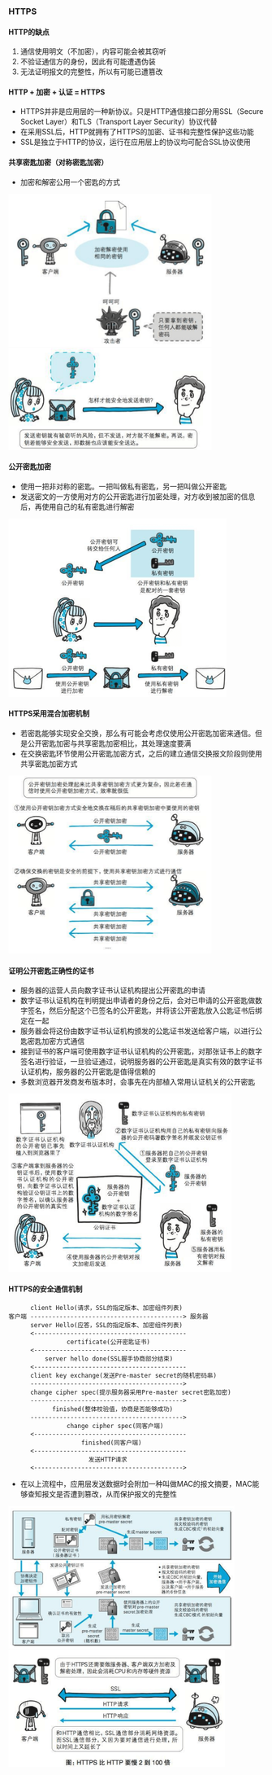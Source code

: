 ### HTTPS
#### HTTP的缺点
1. 通信使用明文（不加密），内容可能会被其窃听
2. 不验证通信方的身份，因此有可能遭遇伪装
3. 无法证明报文的完整性，所以有可能已遭篡改

#### HTTP + 加密 + 认证  = HTTPS
- HTTPS并非是应用层的一种新协议。只是HTTP通信接口部分用SSL（Secure Socket Layer）和TLS（Transport Layer Security）协议代替
- 在采用SSL后，HTTP就拥有了HTTPS的加密、证书和完整性保护这些功能
- SSL是独立于HTTP的协议，运行在应用层上的协议均可配合SSL协议使用

#### 共享密匙加密（对称密匙加密）
- 加密和解密公用一个密匙的方式

<img src="./assets/共享密匙加密.png" width="400" height="300" />
<img src="./assets/密匙发送问题.png" width="400" height="200" />

#### 公开密匙加密
- 使用一把非对称的密匙。一把叫做私有密匙，另一把叫做公开密匙
- 发送密文的一方使用对方的公开密匙进行加密处理，对方收到被加密的信息后，再使用自己的私有密匙进行解密

<img src="./assets/公开密匙加密.png" width="430" height="350" />

#### HTTPS采用混合加密机制
- 若密匙能够实现安全交换，那么有可能会考虑仅使用公开密匙加密来通信。但是公开密匙加密与共享密匙加密相比，其处理速度要满
- 在交换密匙环节使用公开密匙加密方式，之后的建立通信交换报文阶段则使用共享密匙加密方式

<img src="./assets/混合加密.png" width="400" height="350" />

#### 证明公开密匙正确性的证书
- 服务器的运营人员向数字证书认证机构提出公开密匙的申请
- 数字证书认证机构在判明提出申请者的身份之后，会对已申请的公开密匙做数字签名，然后分配这个已签名的公开密匙，并将该公开密匙放入公匙证书后绑定在一起
- 服务器会将这份由数字证书认证机构颁发的公匙证书发送给客户端，以进行公匙密匙加密方式通信
- 接到证书的客户端可使用数字证书认证机构的公开密匙，对那张证书上的数字签名进行验证，一旦验证通过，说明服务器的公开密匙是真实有效的数字证书认证机构，服务器的公开密匙是值得信赖的
- 多数浏览器开发商发布版本时，会事先在内部植入常用认证机关的公开密匙

<img src="./assets/公匙证书.png" width="440" height="350" />

#### HTTPS的安全通信机制
```
      client Hello(请求，SSL的指定版本、加密组件列表)  
客户端 ------------------------------------------> 服务器
      server Hello(应答，SSL的指定版本、加密组件列表)
      <------------------------------------------
                certificate(公开密匙证书)
      <------------------------------------------      
          server hello done(SSL握手协商部分结束)
      <------------------------------------------ 
      client key exchange(发送Pre-master secret的随机密码串)
      ------------------------------------------>   
      change cipher spec(提示服务器采用Pre-master secret密匙加密)
      ------------------------------------------>
            finished(整体校验值，协商是否能够成功)
      ------------------------------------------>
                change cipher spec(同客户端)
      <------------------------------------------
                    finished(同客户端)
      <------------------------------------------
                      发送HTTP请求
      <----------------------------------------->
```
- 在以上流程中，应用层发送数据时会附加一种叫做MAC的报文摘要，MAC能够查知报文是否遭到篡改，从而保护报文的完整性

<img src="./assets/通信过程.png" width="445" height="280" />

<img src="./assets/HTTPS速度.png" width="426" height="230" />